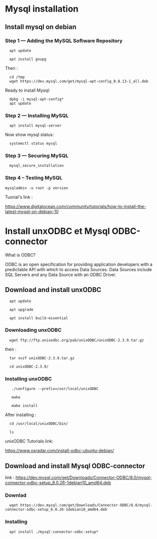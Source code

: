 # Mysql installation


## Install mysql on debian

### Step 1 — Adding the MySQL Software Repository

      apt update
      
      apt install gnupg
      
Then :

      cd /tmp
      wget https://dev.mysql.com/get/mysql-apt-config_0.8.13-1_all.deb

Ready to install Mysql:

      dpkg -i mysql-apt-config*
      apt update
      
      
### Step 2 — Installing MySQL

      apt install mysql-server
      
   Now show mysql status:
   
      systemctl status mysql
      
      
### Step 3 — Securing MySQL

      mysql_secure_installation
      
      
### Step 4 – Testing MySQL

    mysqladmin -u root -p version
    
    
    
    
Tuorial's link : 

https://www.digitalocean.com/community/tutorials/how-to-install-the-latest-mysql-on-debian-10


# Install unxODBC et Mysql ODBC-connector

What is ODBC?

ODBC is an open specification for providing application developers with a predictable API with which to access Data Sources. Data Sources include SQL Servers and any Data Source with an ODBC Driver. 


## Download and install unxODBC

      apt update
      
      apt upgrade
      
      apt install build-essential

### Downloading unxODBC


      wget ftp://ftp.unixodbc.org/pub/unixODBC/unixODBC-2.3.9.tar.gz
 
 then : 
 
      tar xvzf unixODBC-2.3.9.tar.gz
      
      cd unixODBC-2.3.9/
      
      
### Installing unxODBC


       ./configure --prefix=/usr/local/unixODBC
       
       make
       
       make install
       
After installing :

      cd /usr/local/unixODBC/bin/
      
      ls
      
unixODBC Tutorials link:

https://www.osradar.com/install-odbc-ubuntu-debian/



## Download and install Mysql ODBC-connector

link : 
https://dev.mysql.com/get/Downloads/Connector-ODBC/8.0/mysql-connector-odbc-setup_8.0.26-1debian10_amd64.deb


### Downlad

      wget https://dev.mysql.com/get/Downloads/Connector-ODBC/8.0/mysql-connector-odbc-setup_8.0.26-1debian10_amd64.deb
      
### Installing 

      apt install ./mysql-connector-odbc-setup*
